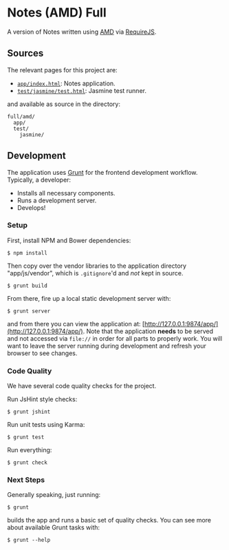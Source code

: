 Notes (AMD) Full
================

A version of Notes written using [AMD][amd] via [RequireJS][requirejs].

## Sources

The relevant pages for this project are:

* [`app/index.html`](app/index.html): Notes application.
* [`test/jasmine/test.html`](test/jasmine/test.html):
  Jasmine test runner.

and available as source in the directory:

```
full/amd/
  app/
  test/
    jasmine/
```

## Development

The application uses [Grunt][grunt] for the frontend development workflow.
Typically, a developer:

* Installs all necessary components.
* Runs a development server.
* Develops!

### Setup

First, install NPM and Bower dependencies:

```
$ npm install
```

Then copy over the vendor libraries to the application directory
"app/js/vendor", which is `.gitignore`'d and *not* kept in source.

```
$ grunt build
```

From there, fire up a local static development server with:

```
$ grunt server
```

and from there you can view the application at:
[http://127.0.0.1:9874/app/](http://127.0.0.1:9874/app/).
Note that the application **needs** to be served and not accessed via
`file://` in order for all parts to properly work. You will want to leave
the server running during development and refresh your browser to see changes.

### Code Quality

We have several code quality checks for the project.

Run JsHint style checks:

```
$ grunt jshint
```

Run unit tests using Karma:

```
$ grunt test
```

Run everything:

```
$ grunt check
```

### Next Steps

Generally speaking, just running:

```
$ grunt
```

builds the app and runs a basic set of quality checks. You can see more about
available Grunt tasks with:

```
$ grunt --help
```

[amd]: http://requirejs.org/docs/whyamd.html
[grunt]: http://gruntjs.com/
[requirejs]: http://requirejs.org/
